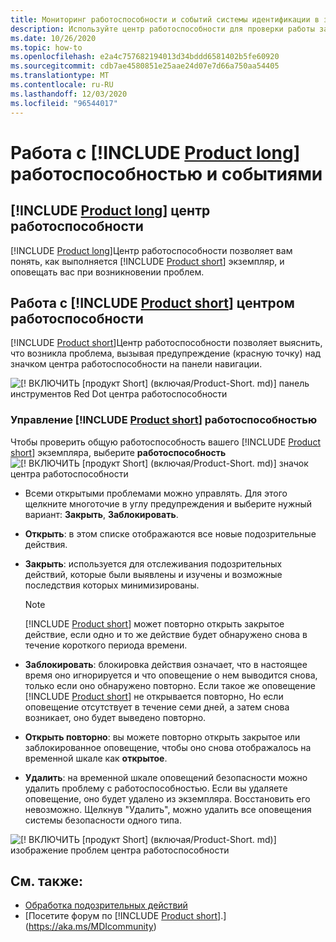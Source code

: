 ```yaml
---
title: Мониторинг работоспособности и событий системы идентификации в защитнике Майкрософт
description: Используйте центр работоспособности для проверки работы защитника Майкрософт для службы идентификации и оповещения о потенциальных проблемах и просмотра системных событий в средстве просмотра событий.
ms.date: 10/26/2020
ms.topic: how-to
ms.openlocfilehash: e2a4c757682194013d34bddd6581402b5fe60920
ms.sourcegitcommit: cdb7ae4580851e25aae24d07e7d66a750aa54405
ms.translationtype: MT
ms.contentlocale: ru-RU
ms.lasthandoff: 12/03/2020
ms.locfileid: "96544017"
---
```

# <a name="work-with-product-long-health-and-events"></a>Работа с [!INCLUDE [Product long](includes/product-long.md)] работоспособностью и событиями

## <a name="product-long-health-center"></a>[!INCLUDE [Product long](includes/product-long.md)] центр работоспособности

[!INCLUDE [Product long](includes/product-long.md)]Центр работоспособности позволяет вам понять, как выполняется [!INCLUDE [Product short](includes/product-short.md)] экземпляр, и оповещать вас при возникновении проблем.

## <a name="working-with-the-product-short-health-center"></a>Работа с [!INCLUDE [Product short](includes/product-short.md)] центром работоспособности

[!INCLUDE [Product short](includes/product-short.md)]Центр работоспособности позволяет выяснить, что возникла проблема, вызывая предупреждение (красную точку) над значком центра работоспособности на панели навигации.

![[! ВКЛЮЧИТЬ [продукт Short] (включая/Product-Short. md)] панель инструментов Red Dot центра работоспособности](media/health-bar.png)

### <a name="managing-product-short-health"></a>Управление [!INCLUDE [Product short](includes/product-short.md)] работоспособностью

Чтобы проверить общую работоспособность вашего [!INCLUDE [Product short](includes/product-short.md)] экземпляра, выберите **работоспособность** ![ [! ВКЛЮЧИТЬ [продукт Short] (включая/Product-Short. md)] значок центра работоспособности](media/red-dot.png)

- Всеми открытыми проблемами можно управлять. Для этого щелкните многоточие в углу предупреждения и выберите нужный вариант: **Закрыть**, **Заблокировать**.

- **Открыть**: в этом списке отображаются все новые подозрительные действия.

- **Закрыть**: используется для отслеживания подозрительных действий, которые были выявлены и изучены и возможные последствия которых минимизированы.

    > [!NOTE]
    > [!INCLUDE [Product short](includes/product-short.md)] может повторно открыть закрытое действие, если одно и то же действие будет обнаружено снова в течение короткого периода времени.

- **Заблокировать**: блокировка действия означает, что в настоящее время оно игнорируется и что оповещение о нем выводится снова, только если оно обнаружено повторно. Если такое же оповещение [!INCLUDE [Product short](includes/product-short.md)] не открывается повторно, Но если оповещение отсутствует в течение семи дней, а затем снова возникает, оно будет выведено повторно.

- **Открыть повторно**: вы можете повторно открыть закрытое или заблокированное оповещение, чтобы оно снова отображалось на временной шкале как **открытое**.

- **Удалить**: на временной шкале оповещений безопасности можно удалить проблему с работоспособностью. Если вы удаляете оповещение, оно будет удалено из экземпляра. Восстановить его невозможно. Щелкнув "Удалить", можно удалить все оповещения системы безопасности одного типа.

![[! ВКЛЮЧИТЬ [продукт Short] (включая/Product-Short. md)] изображение проблем центра работоспособности](media/health-issue.png)

## <a name="see-also"></a>См. также:

- [Обработка подозрительных действий](working-with-suspicious-activities.md)
- [Посетите форум по [!INCLUDE [Product short](includes/product-short.md)].](https://aka.ms/MDIcommunity)
